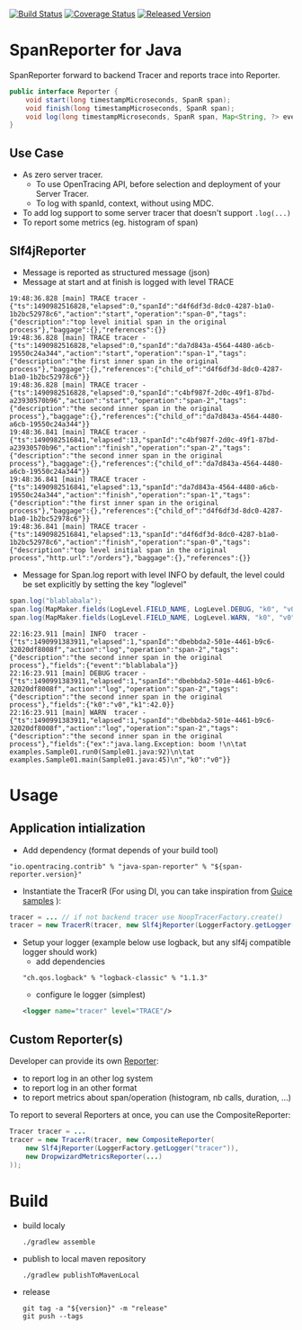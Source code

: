 [![Build Status][ci-img]][ci] [![Coverage Status][cov-img]][cov] [![Released Version][maven-img]][maven]

# SpanReporter for Java
SpanReporter forward to backend Tracer and reports trace into Reporter.

```java
public interface Reporter {
    void start(long timestampMicroseconds, SpanR span);
    void finish(long timestampMicroseconds, SpanR span);
    void log(long timestampMicroseconds, SpanR span, Map<String, ?> event);
}
```
## Use Case

* As zero server tracer.
    * To use OpenTracing API, before selection and deployment of your Server Tracer.
    * To log with spanId, context, without using MDC.
* To add log support to some server tracer that doesn't support `.log(...)`
* To report some metrics (eg. histogram of span)

## Slf4jReporter

* Message is reported as structured message (json)
* Message at start and at finish is logged with level TRACE
```
19:48:36.828 [main] TRACE tracer - {"ts":1490982516828,"elapsed":0,"spanId":"d4f6df3d-8dc0-4287-b1a0-1b2bc52978c6","action":"start","operation":"span-0","tags":{"description":"top level initial span in the original process"},"baggage":{},"references":{}}
19:48:36.828 [main] TRACE tracer - {"ts":1490982516828,"elapsed":0,"spanId":"da7d843a-4564-4480-a6cb-19550c24a344","action":"start","operation":"span-1","tags":{"description":"the first inner span in the original process"},"baggage":{},"references":{"child_of":"d4f6df3d-8dc0-4287-b1a0-1b2bc52978c6"}}
19:48:36.828 [main] TRACE tracer - {"ts":1490982516828,"elapsed":0,"spanId":"c4bf987f-2d0c-49f1-87bd-a23930570b96","action":"start","operation":"span-2","tags":{"description":"the second inner span in the original process"},"baggage":{},"references":{"child_of":"da7d843a-4564-4480-a6cb-19550c24a344"}}
19:48:36.841 [main] TRACE tracer - {"ts":1490982516841,"elapsed":13,"spanId":"c4bf987f-2d0c-49f1-87bd-a23930570b96","action":"finish","operation":"span-2","tags":{"description":"the second inner span in the original process"},"baggage":{},"references":{"child_of":"da7d843a-4564-4480-a6cb-19550c24a344"}}
19:48:36.841 [main] TRACE tracer - {"ts":1490982516841,"elapsed":13,"spanId":"da7d843a-4564-4480-a6cb-19550c24a344","action":"finish","operation":"span-1","tags":{"description":"the first inner span in the original process"},"baggage":{},"references":{"child_of":"d4f6df3d-8dc0-4287-b1a0-1b2bc52978c6"}}
19:48:36.841 [main] TRACE tracer - {"ts":1490982516841,"elapsed":13,"spanId":"d4f6df3d-8dc0-4287-b1a0-1b2bc52978c6","action":"finish","operation":"span-0","tags":{"description":"top level initial span in the original process","http.url":"/orders"},"baggage":{},"references":{}}
```
* Message for Span.log report with level INFO by default, the level could be set explicitly by setting the key "loglevel"
```java
span.log("blablabala");
span.log(MapMaker.fields(LogLevel.FIELD_NAME, LogLevel.DEBUG, "k0", "v0", "k1", 42));
span.log(MapMaker.fields(LogLevel.FIELD_NAME, LogLevel.WARN, "k0", "v0", "ex", new Exception("boom !")));
```
```
22:16:23.911 [main] INFO  tracer - {"ts":1490991383911,"elapsed":1,"spanId":"dbebbda2-501e-4461-b9c6-32020df8008f","action":"log","operation":"span-2","tags":{"description":"the second inner span in the original process"},"fields":{"event":"blablabala"}}
22:16:23.911 [main] DEBUG tracer - {"ts":1490991383911,"elapsed":1,"spanId":"dbebbda2-501e-4461-b9c6-32020df8008f","action":"log","operation":"span-2","tags":{"description":"the second inner span in the original process"},"fields":{"k0":"v0","k1":42.0}}
22:16:23.911 [main] WARN  tracer - {"ts":1490991383911,"elapsed":1,"spanId":"dbebbda2-501e-4461-b9c6-32020df8008f","action":"log","operation":"span-2","tags":{"description":"the second inner span in the original process"},"fields":{"ex":"java.lang.Exception: boom !\n\tat examples.Sample01.run0(Sample01.java:92)\n\tat examples.Sample01.main(Sample01.java:45)\n","k0":"v0"}}
```

# Usage

## Application intialization

* Add dependency (format depends of your build tool)
```
"io.opentracing.contrib" % "java-span-reporter" % "${span-reporter.version}"
```
* Instantiate the TracerR (For using DI, you can take inspiration from [Guice samples](./span-reporter-examples/src/main/java/io/opentracing/contrib/di)
):
```java
tracer = ... // if not backend tracer use NoopTracerFactory.create()
tracer = new TracerR(tracer, new Slf4jReporter(LoggerFactory.getLogger("tracer")));
```
* Setup your logger (example below use logback, but any slf4j compatible logger should work)
    * add dependencies
    ```
    "ch.qos.logback" % "logback-classic" % "1.1.3"
    ```
    * configure le logger (simplest)
    ```xml
    <logger name="tracer" level="TRACE"/>
    ```

## Custom Reporter(s)

Developer can provide its own [Reporter](./src/main/java/opentracing/contrib/reporter/Reporter.java):
* to report log in an other log system
* to report log in an other format
* to report metrics about span/operation (histogram, nb calls, duration, ...)

To report to several Reporters at once, you can use the CompositeReporter:
```java
Tracer tracer = ...
tracer = new TracerR(tracer, new CompositeReporter(
    new Slf4jReporter(LoggerFactory.getLogger("tracer")),
    new DropwizardMetricsReporter(...)
));
```

# Build

* build localy
    ```
    ./gradlew assemble
    ````
* publish to local maven repository
    ```
    ./gradlew publishToMavenLocal
    ````
* release
    ```
    git tag -a "${version}" -m "release"
    git push --tags
    ```

  [ci-img]: https://travis-ci.org/opentracing-contrib/java-span-reporter.svg?branch=master
  [ci]: https://travis-ci.org/opentracing-contrib/java-span-reporter
  [cov-img]: https://coveralls.io/repos/github/opentracing-contrib/java-span-reporter/badge.svg?branch=master
  [cov]: https://coveralls.io/github/opentracing-contrib/java-span-reporter?branch=master
  [maven-img]: https://img.shields.io/maven-central/v/io.opentracing.contrib/java-span-reporter.svg?maxAge=2592000
  [maven]: http://search.maven.org/#search%7Cga%7C1%7Cjava-span-reporter
